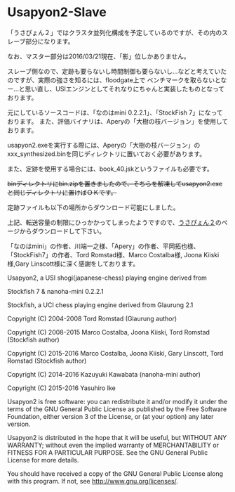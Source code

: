 # Usapyon2-Slave

「うさぴょん２」ではクラスタ並列化構成を予定しているのですが、その内のスレーブ部分になります。

なお、マスター部分は2016/03/21現在、「影」位しかありません。

スレーブ側なので、定跡も要らないし時間制御も要らないし…などと考えていたのですが、実際の強さを知るには、floodgate上で
ベンチマークを取らないとなー…と思い直し、USIエンジンとしてそれなりにちゃんと実装したものとなっております。

元にしているソースコードは、「なのはmini 0.2.2.1」、「StockFish 7」になっております。
また、評価バイナリは、Aperyの「大樹の枝バージョン」を使用しております。

usapyon2.exeを実行する際には、Aperyの「大樹の枝バージョン」のxxx_synthesized.binを同じディレクトリに置いておく必要があります。

また、定跡を使用する場合には、book_40.jskというファイルも必要です。

<strike>binディレクトリにbin.zipを置きましたので、そちらを解凍してusapyon2.exeと同じディレクトリに置けばＯＫです。</strike>

定跡ファイルも以下の場所からダウンロード可能にしました。

上記、転送容量の制限にひっかかってしまったようですので、<a href="http://usapyon.game.coocan.jp/usapyon2/index.html">うさぴょん２</a>のページからダウンロードして下さい。

「なのはmini」の作者、川端一之様、「Apery」の作者、平岡拓也様、
「StockFish7」の作者、Tord Romstad様、Marco Costalba様, Joona Kiiski様,Gary Linscott様に深く感謝をしております。


  Usapyon2, a USI shogi(japanese-chess) playing engine derived from 

  Stockfish 7 & nanoha-mini 0.2.2.1

  Stockfish, a UCI chess playing engine derived from Glaurung 2.1

  Copyright (C) 2004-2008 Tord Romstad (Glaurung author)

  Copyright (C) 2008-2015 Marco Costalba, Joona Kiiski, Tord Romstad  (Stockfish author)

  Copyright (C) 2015-2016 Marco Costalba, Joona Kiiski, Gary Linscott, Tord Romstad  (Stockfish author)

  Copyright (C) 2014-2016 Kazuyuki Kawabata (nanoha-mini author)

  Copyright (C) 2015-2016 Yasuhiro Ike


  Usapyon2 is free software: you can redistribute it and/or modify
  it under the terms of the GNU General Public License as published by
  the Free Software Foundation, either version 3 of the License, or
  (at your option) any later version.

  Usapyon2 is distributed in the hope that it will be useful,
  but WITHOUT ANY WARRANTY; without even the implied warranty of
  MERCHANTABILITY or FITNESS FOR A PARTICULAR PURPOSE.  See the
  GNU General Public License for more details.

  You should have received a copy of the GNU General Public License
  along with this program.  If not, see <http://www.gnu.org/licenses/>.
